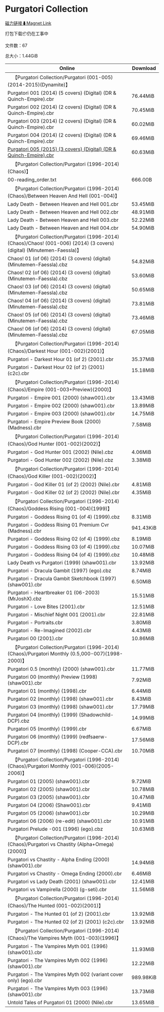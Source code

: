 # Purgatori Collection

[磁力链接⬇Magnet Link](magnet:?xt=urn:btih:2e4106b0996ba6777598b08e07e41b00dcc65bd3&dn=Purgatori%20Collection)

打包下载📦仍在工事中

文件数：67

总大小：1.44GiB

Online | Download
--- | ---
&emsp;【Purgatori Collection/Purgatori (001-005)(2014-2015)(Dynamite)】 | 
Purgatori 001 (2014) (5 covers) (Digital) (DR & Quinch-Empire).cbr | 76.44MiB
Purgatori 002 (2014) (2 covers) (Digital) (DR & Quinch-Empire).cbr | 70.45MiB
Purgatori 003 (2014) (2 covers) (Digital) (DR & Quinch-Empire).cbr | 60.02MiB
Purgatori 004 (2014) (2 covers) (Digital) (DR & Quinch-Empire).cbr | 69.46MiB
[Purgatori 005 (2015) (3 covers) (Digital) (DR & Quinch-Empire).cbr](https://github.com/alicewish/markdown/blob/master/comic/Purgatori-005-2015-3-covers-Digital-DR-Quinch-Empire-cbr.md) | 60.63MiB
&emsp;【Purgatori Collection/Purgatori (1996-2014)(Chaos)】 | 
00-reading\_order.txt | 666.00B
&emsp;【Purgatori Collection/Purgatori (1996-2014)(Chaos)/Between Heaven And Hell (001-004)】 | 
Lady Death - Between Heaven and Hell 001.cbr | 53.45MiB
Lady Death - Between Heaven and Hell 002.cbr | 48.91MiB
Lady Death - Between Heaven and Hell 003.cbr | 52.22MiB
Lady Death - Between Heaven and Hell 004.cbr | 54.90MiB
&emsp;【Purgatori Collection/Purgatori (1996-2014)(Chaos)/Chaos! (001-006) (2014) (3 covers) (digital) (Minutemen-Faessla)】 | 
Chaos! 01 (of 06) (2014) (3 covers) (digital) (Minutemen-Faessla).cbz | 54.82MiB
Chaos! 02 (of 06) (2014) (3 covers) (digital) (Minutemen-Faessla).cbz | 53.60MiB
Chaos! 03 (of 06) (2014) (3 covers) (digital) (Minutemen-Faessla).cbz | 50.65MiB
Chaos! 04 (of 06) (2014) (3 covers) (digital) (Minutemen-Faessla).cbz | 73.81MiB
Chaos! 05 (of 06) (2014) (3 covers) (digital) (Minutemen-Faessla).cbz | 73.46MiB
Chaos! 06 (of 06) (2014) (3 covers) (digital) (Minutemen-Faessla).cbz | 67.05MiB
&emsp;【Purgatori Collection/Purgatori (1996-2014)(Chaos)/Darkest Hour (001-002)(2001)】 | 
Purgatori - Darkest Hour 01 (of 2) (2001).cbr | 35.37MiB
Purgatori - Darkest Hour 02 (of 2) (2001) (c2c).cbr | 15.18MiB
&emsp;【Purgatori Collection/Purgatori (1996-2014)(Chaos)/Empire (001-003+Preview)(2000)】 | 
Purgatori - Empire 001 (2000) (shaw001).cbr | 13.43MiB
Purgatori - Empire 002 (2000) (shaw001).cbr | 13.89MiB
Purgatori - Empire 003 (2000) (shaw001).cbr | 14.75MiB
Purgatori - Empire Preview Book (2000) (Madness).cbr | 7.58MiB
&emsp;【Purgatori Collection/Purgatori (1996-2014)(Chaos)/God Hunter (001-002)(2002)】 | 
Purgatori - God Hunter 001 (2002) (Nile).cbz | 4.06MiB
Purgatori - God Hunter 002 (2002) (Nile).cbz | 3.38MiB
&emsp;【Purgatori Collection/Purgatori (1996-2014)(Chaos)/God Killer  (001-002)(2002)】 | 
Purgatori - God Killer 01 (of 2) (2002) (Nile).cbr | 4.81MiB
Purgatori - God Killer 02 (of 2) (2002) (Nile).cbr | 4.35MiB
&emsp;【Purgatori Collection/Purgatori (1996-2014)(Chaos)/Goddess Rising (001-004)(1999)】 | 
Purgatori - Goddess Rising 01 (of 4) (1999).cbz | 8.31MiB
Purgatori - Goddess Rising 01 Premium Cvr (Madness).cbr | 941.43KiB
Purgatori - Goddess Rising 02 (of 4) (1999).cbz | 8.19MiB
Purgatori - Goddess Rising 03 (of 4) (1999).cbz | 10.07MiB
Purgatori - Goddess Rising 04 (of 4) (1999).cbz | 10.48MiB
Lady Death vs Purgatori (1999) (shaw001).cbr | 13.92MiB
Purgatori - Dracula Gambit (1997) (ego).cbz | 8.74MiB
Purgatori - Dracula Gambit Sketchbook (1997) (shaw001).cbr | 6.50MiB
Purgatori - Heartbreaker 01 (06-2003) (MrJoshX).cbz | 15.51MiB
Purgatori - Love Bites (2001).cbr | 12.51MiB
Purgatori - Mischief Night 001 (2001).cbr | 22.81MiB
Purgatori - Portraits.cbr | 3.80MiB
Purgatori - Re-Imagined (2002).cbr | 4.43MiB
Purgatori 00 (2001).cbr | 10.86MiB
&emsp;【Purgatori Collection/Purgatori (1996-2014)(Chaos)/Purgatori Monthly (0.5,000-007)(1998-2000)】 | 
Purgatori 0.5 (monthly) (2000) (shaw001).cbr | 11.77MiB
Purgatori 00 (monthly) Preview (1998) (shaw001).cbr | 7.92MiB
Purgatori 01 (monthly) (1998).cbr | 6.44MiB
Purgatori 02 (monthly) (1998) (shaw001).cbr | 8.43MiB
Purgatori 03 (monthly) (1998) (shaw001).cbr | 17.79MiB
Purgatori 04 (monthly) (1999) (Shadowchild-DCP).cbz | 14.99MiB
Purgatori 05 (monthly) (1999).cbr | 6.67MiB
Purgatori 06 (monthly) (1999) (redfsaerw-DCP).cbr | 17.56MiB
Purgatori 07 (monthly) (1998) (Cooper-CCA).cbr | 10.70MiB
&emsp;【Purgatori Collection/Purgatori (1996-2014)(Chaos)/Purgatori Monthly (001-006)(2005-2006)】 | 
Purgatori 01 (2005) (shaw001).cbr | 9.72MiB
Purgatori 02 (2005) (shaw001).cbr | 10.78MiB
Purgatori 03 (2005) (shaw001).cbr | 10.47MiB
Purgatori 04 (2006) (Shaw001).cbr | 9.41MiB
Purgatori 05 (2006) (shaw001).cbr | 10.29MiB
Purgatori 06 (2006) (re-edit) (shaw001).cbr | 10.91MiB
Purgatori Prelude -001 (1996) (ego).cbz | 10.63MiB
&emsp;【Purgatori Collection/Purgatori (1996-2014)(Chaos)/Purgatori vs Chastity (Alpha+Omega)(2000)】 | 
Purgatori vs Chastity - Alpha Ending (2000) (shaw001).cbr | 14.94MiB
Purgatori vs Chastity - Omega Ending (2000).cbr | 6.46MiB
Purgatori vs Lady Death (2001) (shaw001).cbr | 12.41MiB
Purgatori vs Vampirella (2000) (g-seti).cbr | 11.56MiB
&emsp;【Purgatori Collection/Purgatori (1996-2014)(Chaos)/The Hunted  (001-002)(2001)】 | 
Purgatori - The Hunted 01 (of 2) (2001).cbr | 13.92MiB
Purgatori - The Hunted 02 (of 2) (2001) (c2c).cbr | 13.92MiB
&emsp;【Purgatori Collection/Purgatori (1996-2014)(Chaos)/The Vampires Myth (001-003)(1996)】 | 
Purgatori - The Vampires Myth 001 (1996) (shaw001).cbr | 11.93MiB
Purgatori - The Vampires Myth 002 (1996) (shaw001).cbr | 12.22MiB
Purgatori - The Vampires Myth 002 (variant cover only) (ego).cbr | 989.98KiB
Purgatori - The Vampires Myth 003 (1996) (shaw001).cbr | 13.73MiB
Untold Tales of Purgatori 01 (2000) (Nile).cbr | 13.65MiB